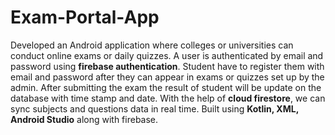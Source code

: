 # Exam-Portal-App
Developed an Android application where colleges or universities can conduct online exams or daily quizzes.
A user is authenticated by email and password using **firebase authentication**.
Student have to register them with email and password after they can appear in exams or quizzes set up by the admin.
After submitting the exam the result of student will be update on the database with time stamp and date.
With the help of **cloud firestore**, we can sync subjects and questions data in real time.
Built using **Kotlin, XML, Android Studio** along with firebase.
